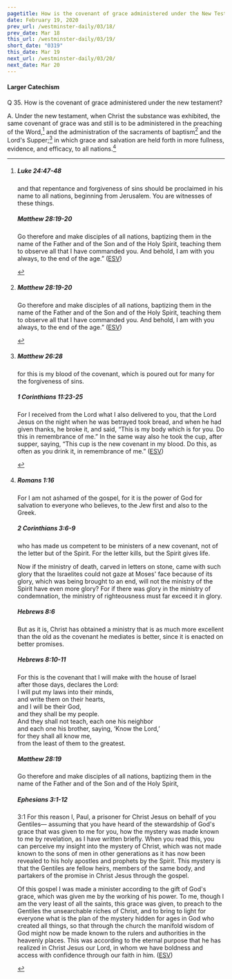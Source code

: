 ```yaml
---
pagetitle: How is the covenant of grace administered under the New Testament?
date: February 19, 2020
prev_url: /westminster-daily/03/18/
prev_date: Mar 18
this_url: /westminster-daily/03/19/
short_date: "0319"
this_date: Mar 19
next_url: /westminster-daily/03/20/
next_date: Mar 20
---
```


#### Larger Catechism

<span class="q">Q 35.</span> How is the covenant of grace administered under the new testament?

<span class="q">A.</span> Under the new testament, when Christ the substance was exhibited, the same covenant of grace was and still is to be administered in the preaching of the Word,[^fnref:wlc1] and the administration of the sacraments of baptism[^fnref:wlc2] and the Lord's Supper;[^fnref:wlc3] in which grace and salvation are held forth in more fullness, evidence, and efficacy, to all nations.[^fnref:wlc4]


[^fnref:wlc1]: <div class="esv"><h5>Luke 24:47-48</h5> <div class="esv-text"><p id="p42024047.01-1"><span class="woc">and that repentance and forgiveness of sins should be proclaimed in his name to all nations, beginning from Jerusalem.</span> <span class="woc">You are witnesses of these things.</span></p> </div><h5>Matthew 28:19-20</h5> <div class="esv-text"><p id="p40028019.01-2"><span class="woc">Go therefore and make disciples of all nations, baptizing them in the name of the Father and of the Son and of the Holy Spirit,</span> <span class="woc">teaching them to observe all that I have commanded you. And behold, I am with you always, to the end of the age.&#8221;</span>  (<a href="http://www.esv.org" class="copyright">ESV</a>)</p> </div> </div>

[^fnref:wlc2]: <div class="esv"><h5>Matthew 28:19-20</h5> <div class="esv-text"><p id="p40028019.01-1"><span class="woc">Go therefore and make disciples of all nations, baptizing them in the name of the Father and of the Son and of the Holy Spirit,</span> <span class="woc">teaching them to observe all that I have commanded you. And behold, I am with you always, to the end of the age.&#8221;</span>  (<a href="http://www.esv.org" class="copyright">ESV</a>)</p> </div> </div>

[^fnref:wlc3]: <div class="esv"><h5>Matthew 26:28</h5> <div class="esv-text"><p id="p40026028.01-1"><span class="woc">for this is my blood of the covenant, which is poured out for many for the forgiveness of sins.</span></p> </div><h5>1 Corinthians 11:23-25</h5> <div class="esv-text"><p id="p46011023.01-2">For I received from the Lord what I also delivered to you, that the Lord Jesus on the night when he was betrayed took bread, and when he had given thanks, he broke it, and said, <span class="woc">&#8220;This is my body which is for you. Do this in remembrance of me.&#8221;</span> In the same way also he took the cup, after supper, saying, <span class="woc">&#8220;This cup is the new covenant in my blood. Do this, as often as you drink it, in remembrance of me.&#8221;</span>  (<a href="http://www.esv.org" class="copyright">ESV</a>)</p> </div> </div>

[^fnref:wlc4]: <div class="esv"><h5>Romans 1:16</h5> <div class="esv-text"> <p id="p45001016.07-1">For I am not ashamed of the gospel, for it is the power of God for salvation to everyone who believes, to the Jew first and also to the Greek.</p> </div><h5>2 Corinthians 3:6-9</h5> <div class="esv-text"><p id="p47003006.01-2">who has made us competent to be ministers of a new covenant, not of the letter but of the Spirit. For the letter kills, but the Spirit gives life.</p>  <p id="p47003007.01-2">Now if the ministry of death, carved in letters on stone, came with such glory that the Israelites could not gaze at Moses' face because of its glory, which was being brought to an end, will not the ministry of the Spirit have even more glory? For if there was glory in the ministry of condemnation, the ministry of righteousness must far exceed it in glory.</p> </div><h5>Hebrews 8:6</h5> <div class="esv-text"><p id="p58008006.01-3">But as it is, Christ has obtained a ministry that is as much more excellent than the old as the covenant he mediates is better, since it is enacted on better promises.</p> </div><h5>Hebrews 8:10-11</h5> <div class="esv-text"><div class="block-indent"> <p class="line-group" id="p58008010.01-4">For this is the covenant that I will make with the house of Israel<br /> <span class="indent"></span>after those days, declares the Lord:<br /> I will put my laws into their minds,<br /> <span class="indent"></span>and write them on their hearts,<br /> and I will be their God,<br /> <span class="indent"></span>and they shall be my people.<br />  And they shall not teach, each one his neighbor<br /> <span class="indent"></span>and each one his brother, saying, &#8216;Know the Lord,&#8217;<br /> for they shall all know me,<br /> <span class="indent"></span>from the least of them to the greatest.</p> </div> </div><h5>Matthew 28:19</h5> <div class="esv-text"><p id="p40028019.01-5"><span class="woc">Go therefore and make disciples of all nations, baptizing them in the name of the Father and of the Son and of the Holy Spirit,</span></p> </div><h5>Ephesians 3:1-12</h5> <div class="esv-text"> <p id="p49003001.07-6"><span class="chapter-num" id="v49003001-6">3:1&nbsp;</span>For this reason I, Paul, a prisoner for Christ Jesus on behalf of you Gentiles&#8212; assuming that you have heard of the stewardship of God's grace that was given to me for you, how the mystery was made known to me by revelation, as I have written briefly. When you read this, you can perceive my insight into the mystery of Christ, which was not made known to the sons of men in other generations as it has now been revealed to his holy apostles and prophets by the Spirit. This mystery is that the Gentiles are fellow heirs, members of the same body, and partakers of the promise in Christ Jesus through the gospel.</p>  <p id="p49003007.01-6">Of this gospel I was made a minister according to the gift of God's grace, which was given me by the working of his power. To me, though I am the very least of all the saints, this grace was given, to preach to the Gentiles the unsearchable riches of Christ, and to bring to light for everyone what is the plan of the mystery hidden for ages in God who created all things, so that through the church the manifold wisdom of God might now be made known to the rulers and authorities in the heavenly places. This was according to the eternal purpose that he has realized in Christ Jesus our Lord, in whom we have boldness and access with confidence through our faith in him.  (<a href="http://www.esv.org" class="copyright">ESV</a>)</p> </div> </div>

